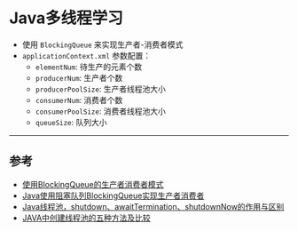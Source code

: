 # Java多线程学习
- 使用 `BlockingQueue` 来实现生产者-消费者模式
- `applicationContext.xml` 参数配置：
  - `elementNum`: 待生产的元素个数
  - `producerNum`: 生产者个数
  - `producerPoolSize`: 生产者线程池大小
  - `consumerNum`: 消费者个数
  - `consumerPoolSize`: 消费者线程池大小
  - `queueSize`: 队列大小

___

## 参考
- [使用BlockingQueue的生产者消费者模式](https://developer.aliyun.com/article/609050)
- [Java使用阻塞队列BlockingQueue实现生产者消费者](https://blog.csdn.net/itmyhome1990/article/details/79346450)
- [Java线程池，shutdown、awaitTermination、shutdownNow的作用与区别](https://blog.csdn.net/u010002184/article/details/79188233)
- [JAVA中创建线程池的五种方法及比较](https://www.cnblogs.com/pcheng/p/13540619.html)